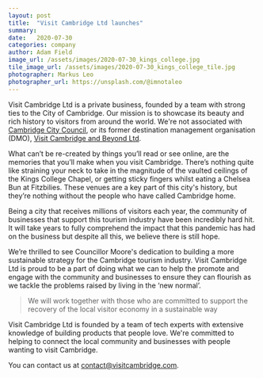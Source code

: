 ```yaml
---
layout: post
title:  "Visit Cambridge Ltd launches"
summary: 
date:   2020-07-30
categories: company
author: Adam Field
image_url: /assets/images/2020-07-30_kings_college.jpg
tile_image_url: /assets/images/2020-07-30_kings_college_tile.jpg
photographer: Markus Leo
photographer_url: https://unsplash.com/@imnotaleo
---
```

Visit Cambridge Ltd is a private business, founded by a team with strong ties to the City of Cambridge. Our mission is to showcase its beauty and rich history to visitors from around the world. We're not associated with <a class="primary-color" href="https://www.cambridge.gov.uk/" target="_blank">Cambridge City Council</a>, or its former destination management organisation (DMO), <a class="primary-color" href="https://www.visitcambridge.org/" target="_blank">Visit Cambridge and Beyond Ltd</a>. 

What can’t be re-created by things you’ll read or see online, are the memories that you’ll make when you visit Cambridge. There’s nothing quite like straining your neck to take in the magnitude of the vaulted ceilings of the Kings College Chapel, or getting sticky fingers whilst eating a Chelsea Bun at Fitzbilies. These venues are a key part of this city's history, but they’re nothing without the people who have called Cambridge home. 

Being a city that receives millions of visitors each year, the community of businesses that support this tourism industry have been incredibly hard hit. It will take years to fully comprehend the impact that this pandemic has had on the business but despite all this, we believe there is still hope. 

We’re thrilled to see Councillor Moore's dedication to building a more sustainable strategy for the Cambridge tourism industry. Visit Cambridge Ltd is proud to be a part of doing what we can to help the promote and engage with the community and businesses to ensure they can flourish as we tackle the problems raised by living in the ‘new normal’.

> We will work together with those who are committed to support the recovery of the local visitor economy in a sustainable way

Visit Cambridge Ltd is founded by a team of tech experts with extensive knowledge of building products that people love. We're committed to helping to connect the local community and businesses with people wanting to visit Cambridge.


You can contact us at <a class="primary-color" href="mailto:{{ site.email }}" >contact@visitcambridge.com</a>.

